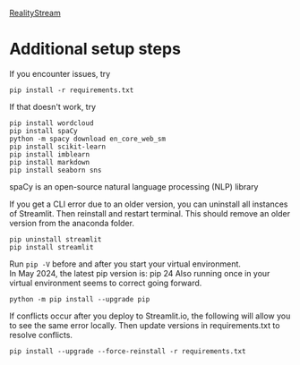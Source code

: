 [RealityStream](../)
# Additional setup steps

If you encounter issues, try

	pip install -r requirements.txt

If that doesn't work, try

	pip install wordcloud
	pip install spaCy
	python -m spacy download en_core_web_sm
	pip install scikit-learn
	pip install imblearn
	pip install markdown
	pip install seaborn sns

spaCy is an open-source natural language processing (NLP) library


If you get a CLI error due to an older version, you can uninstall all instances of Streamlit. Then reinstall and restart terminal.  This should remove an older version from the anaconda folder.

	pip uninstall streamlit
	pip install streamlit

Run `pip -V` before and after you start your virtual environment.  
In May 2024, the latest pip version is: pip 24
Also running once in your virtual environment seems to correct going forward.

	python -m pip install --upgrade pip

If conflicts occur after you deploy to Streamlit.io, 
the following will allow you to see the same error locally.
Then update versions in requirements.txt to resolve conflicts.

	pip install --upgrade --force-reinstall -r requirements.txt
